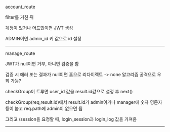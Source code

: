 account_route

filter를 거친 뒤

계정이 있거나 어드민이면 JWT 생성

ADMIN이면 admin_id 키 값으로 id 설정

---
manage_route

JWT가 null이면 거부, 아니면 검증을 함

검증 시 에러 또는 결과가 null이면 홈으로 리다이렉트
-> none 알고리즘 공격으로 우회 가능?

checkGroup이 트루면 user_id 값을 result.id값으로 설정 후 next()

checkGroup(req,result.id)에서 result.id가 admin이거나
manager에 숫자 영문자 등이 붙고 req.path에 admin이 없으면 됨



그리고 /session을 요청할 때, login_session과 login_log 값을 가져옴


----


